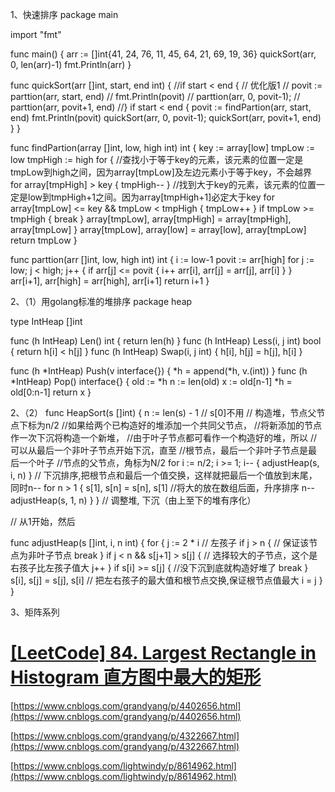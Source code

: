 1、快速排序
package main

import "fmt"

func main() {
 arr := []int{41, 24, 76, 11, 45, 64, 21, 69, 19, 36}
 quickSort(arr, 0, len(arr)-1)
 fmt.Println(arr)
}

func quickSort(arr []int, start, end int) {
 //if start < end { // 优化版1
 // povit := parttion(arr, start, end)
 // fmt.Println(povit)
 // parttion(arr, 0, povit-1);
 // parttion(arr, povit+1, end)
 //}
 if start < end {
 povit := findPartion(arr, start, end)
 fmt.Println(povit)
 quickSort(arr, 0, povit-1);
 quickSort(arr, povit+1, end)
 }
}

func findPartion(array []int, low, high int) int {
 key := array[low]
 tmpLow := low
 tmpHigh := high
 for {
 //查找小于等于key的元素，该元素的位置一定是tmpLow到high之间，因为array[tmpLow]及左边元素小于等于key，不会越界
 for array[tmpHigh] > key {
 tmpHigh--
 }
 //找到大于key的元素，该元素的位置一定是low到tmpHigh+1之间。因为array[tmpHigh+1]必定大于key
 for array[tmpLow] <= key && tmpLow < tmpHigh {
 tmpLow++
 }
 if tmpLow >= tmpHigh {
 break
 }
 array[tmpLow], array[tmpHigh] = array[tmpHigh], array[tmpLow]
 }
 array[tmpLow], array[low] = array[low], array[tmpLow]
 return tmpLow
}

func parttion(arr []int, low, high int) int {
 i := low-1
 povit := arr[high]
 for j := low; j < high; j++ {
 if arr[j] <= povit {
 i++
 arr[i], arr[j] = arr[j], arr[i]
 }
 }
 arr[i+1], arr[high] = arr[high], arr[i+1]
 return i+1
}

2、（1）用golang标准的堆排序
package heap

type IntHeap []int

func (h IntHeap) Len() int {
 return len(h)
}
func (h IntHeap) Less(i, j int) bool {
 return h[i] < h[j]
}
func (h IntHeap) Swap(i, j int) {
 h[i], h[j] = h[j], h[i]
}

func (h *IntHeap) Push(v interface{}) {
 *h = append(*h, v.(int))
}
func (h *IntHeap) Pop() interface{} {
 old := *h
 n := len(old)
 x := old[n-1]
 *h = old[0:n-1]
 return x
}

2、（2）
func HeapSort(s []int) {
 n := len(s) - 1 // s[0]不用
 // 构造堆，节点父节点下标为n/2
 //如果给两个已构造好的堆添加一个共同父节点，
 //将新添加的节点作一次下沉将构造一个新堆，
 //由于叶子节点都可看作一个构造好的堆，所以
 //可以从最后一个非叶子节点开始下沉，直至
 //根节点，最后一个非叶子节点是最后一个叶子
 //节点的父节点，角标为N/2
 for i := n/2; i >= 1; i-- {
 adjustHeap(s, i, n)
 }
 // 下沉排序,把根节点和最后一个值交换，这样就把最后一个值放到末尾，同时n--
 for n > 1 {
 s[1], s[n] = s[n], s[1] //将大的放在数组后面，升序排序
 n--
 adjustHeap(s, 1, n)
 }
}
// 调整堆, 下沉（由上至下的堆有序化）

// 从1开始，然后

func adjustHeap(s []int, i, n int) {
 for {
 j := 2 * i // 左孩子
 if j > n { // 保证该节点为非叶子节点
 break
 }
 if j < n && s[j+1] > s[j] { // 选择较大的子节点，这个是右孩子比左孩子值大
 j++
 }
 if s[i] >= s[j] { //没下沉到底就构造好堆了
 break
 }
 s[i], s[j] = s[j], s[i] // 把左右孩子的最大值和根节点交换,保证根节点值最大
 i = j
 }
}

3、矩阵系列

# [[LeetCode] 84. Largest Rectangle in Histogram 直方图中最大的矩形](https://www.cnblogs.com/grandyang/p/4322653.html)

[https://www.cnblogs.com/grandyang/p/4402656.html](https://www.cnblogs.com/grandyang/p/4402656.html)

[https://www.cnblogs.com/grandyang/p/4322667.html](https://www.cnblogs.com/grandyang/p/4322667.html)

[https://www.cnblogs.com/lightwindy/p/8614962.html](https://www.cnblogs.com/lightwindy/p/8614962.html)
